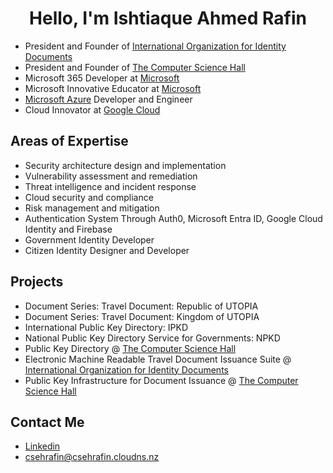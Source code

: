 
<h1 align="center">Hello, I'm Ishtiaque Ahmed Rafin</h1>

- President and Founder of [International Organization for Identity Documents](https://github.com/int-oid)
- President and Founder of [The Computer Science Hall](https://github.com/thecomputersciencehall)
- Microsoft 365 Developer at [Microsoft](https://microsoft.com)
- Microsoft Innovative Educator at [Microsoft](https://microsoft.com)
- [Microsoft Azure](https://azure.microsoft.com/) Developer and Engineer
- Cloud Innovator at [Google Cloud](cloud.google.com)

## Areas of Expertise
- Security architecture design and implementation
- Vulnerability assessment and remediation
- Threat intelligence and incident response
- Cloud security and compliance
- Risk management and mitigation
- Authentication System Through Auth0, Microsoft Entra ID, Google Cloud Identity and Firebase
- Government Identity Developer
- Citizen Identity Designer and Developer


## Projects
- Document Series: Travel Document: Republic of UTOPIA
- Document Series: Travel Document: Kingdom of UTOPIA
- International Public Key Directory: IPKD
- National Public Key Directory Service for Governments: NPKD
- Public Key Directory @ [The Computer Science Hall](https://github.com/thecomputersciencehall)
- Electronic Machine Readable Travel Document Issuance Suite @ [International Organization for Identity Documents](https://github.com/int-oid)
- Public Key Infrastructure for Document Issuance @ [The Computer Science Hall](https://github.com/thecomputersciencehall)
## Contact Me

- [Linkedin](https://linkedin.com/in/csehrafin)
- [csehrafin@csehrafin.cloudns.nz](mailto:csehrafin@csehrafin.cloudns.nz)



